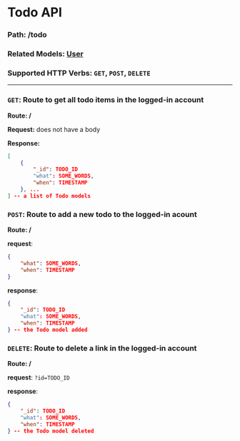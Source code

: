 # Todo API
### Path: /todo
### Related Models: [User](../models/user.js)
### Supported HTTP Verbs: ```GET```, ```POST```, ```DELETE```
---
### ```GET```: Route to get all todo items in the logged-in account
**Route: /**

**Request:** does not have a body

**Response:**
```json
[
    {
        "_id": TODO_ID
        "what": SOME_WORDS,
        "when": TIMESTAMP
    }, ...
] -- a list of Todo models
```

### ```POST```: Route to add a new todo to the logged-in acount
**Route: /**

**request**:
```json
{
    "what": SOME_WORDS,
    "when": TIMESTAMP
}
```

**response**:
```json
{
    "_id": TODO_ID
    "what": SOME_WORDS,
    "when": TIMESTAMP
} -- the Todo model added
```

### ```DELETE```: Route to delete a link in the logged-in account
**Route: /**

**request**: ```?id=TODO_ID```

**response**:
```json
{
    "_id": TODO_ID
    "what": SOME_WORDS,
    "when": TIMESTAMP
} -- the Todo model deleted
```

